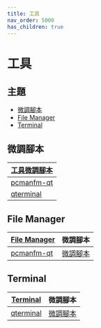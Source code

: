 ```yaml
---
title: 工具
nav_order: 5000
has_children: true
---
```



# 工具


## 主題

* [微調腳本](#微調腳本)
* [File Manager](#file-manager)
* [Terminal](#terminal)




## 微調腳本

| [工具微調腳本](https://github.com/samwhelp/lubuntu-adjustment/tree/main/prototype/main/tool-config) |
| --- |
| [pcmanfm-qt](https://github.com/samwhelp/lubuntu-adjustment/tree/main/prototype/main/tool-config/part/pcmanfm-qt) |
| [qterminal](https://github.com/samwhelp/lubuntu-adjustment/tree/main/prototype/main/tool-config/part/qterminal) |



## File Manager

| [File Manager](https://samwhelp.github.io/note-about-lubuntu/read/subject/tool/file-manager.html) | 微調腳本 |
| --- | --- |
| [pcmanfm-qt](https://samwhelp.github.io/note-about-lubuntu/read/subject/tool/file-manager/pcmanfm-qt.html) | [微調腳本](https://github.com/samwhelp/lubuntu-adjustment/tree/main/prototype/main/tool-config/part/pcmanfm-qt) |





## Terminal

| [Terminal](https://samwhelp.github.io/note-about-lubuntu/read/subject/tool/terminal.html) | 微調腳本 |
| --- | --- |
| [qterminal](https://samwhelp.github.io/note-about-lubuntu/read/subject/tool/terminal/qterminal.html) | [微調腳本](https://github.com/samwhelp/lubuntu-adjustment/tree/main/prototype/main/tool-config/part/qterminal) |

